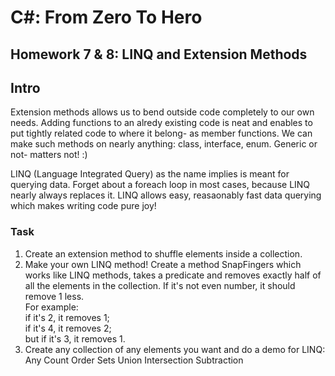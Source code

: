 # C#: From Zero To Hero
## Homework 7 & 8: LINQ and Extension Methods
## Intro
Extension methods allows us to bend outside code completely to our own needs.
Adding functions to an alredy existing code is neat and enables to put tightly related code to where it
belong- as member functions. We can make such methods on nearly anything: class, interface, enum. 
Generic or not- matters not! :)

LINQ (Language Integrated Query) as the name implies is meant for querying data.
Forget about a foreach loop in most cases, because LINQ nearly always replaces it.
LINQ allows easy, reasaonably fast data querying which makes writing code pure joy!

### Task
1) Create an extension method to shuffle elements inside a collection.  
2) Make your own LINQ method! Create a method SnapFingers which works like LINQ methods, 
takes a predicate and removes exactly half of all the elements in the collection.
If it's not even number, it should remove 1 less.  
For example:  
if it's 2, it removes 1;  
if it's 4, it removes 2;  
but if it's 3, it removes 1.  
3) Create any collection of any elements you want and do a demo for LINQ:  
Any
Count
Order
Sets
Union
Intersection
Subtraction

